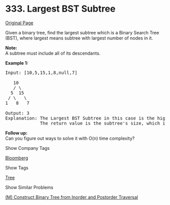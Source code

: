 # 333. Largest BST Subtree        
[Original Page](https://leetcode.com/problems/largest-bst-subtree/)    

Given a binary tree, find the largest subtree which is a Binary Search Tree (BST), where largest means subtree with largest number of nodes in it.  

**Note:**  
A subtree must include all of its descendants.  

**Example 1:**  
<pre>
Input: [10,5,15,1,8,null,7]

   10 
   / \ 
  5  15 
 / \   \ 
1   8   7

Output: 3
Explanation: The Largest BST Subtree in this case is the highlighted one.
             The return value is the subtree's size, which is 3.
</pre>  

**Follow up:**  
Can you figure out ways to solve it with O(n) time complexity?  

<div>

<div id="company_tags" class="btn btn-xs btn-warning">Show Company Tags</div>

<span class="hidebutton">[Bloomberg](/company/Microsoft/)</span></div>

<div>

<div id="tags" class="btn btn-xs btn-warning">Show Tags</div>

<span class="hidebutton">[Tree](/tag/tree/)</span></div>

<div>

<div id="similar" class="btn btn-xs btn-warning">Show Similar Problems</div>

<span class="hidebutton">[(M) Construct Binary Tree from Inorder and Postorder Traversal](/problems/construct-binary-tree-from-inorder-and-postorder-traversal/)</span></div>